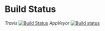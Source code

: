 # Build Status 

_Travis_
[![Build Status](https://travis-ci.org/pyiron/pyiron_dft.svg?branch=master)](https://travis-ci.org/pyiron/pyiron_dft)
_AppVeyor_
[![Build status](https://ci.appveyor.com/api/projects/status/6maaomvc4h0s6nm4/branch/master?svg=true)](https://ci.appveyor.com/project/jan-janssen/pyiron-dft/branch/master)
